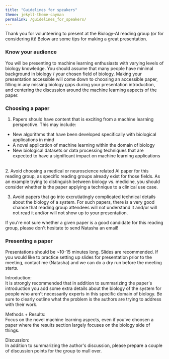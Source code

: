 ```yaml
---
title: "Guidelines for speakers"
theme: jekyll-theme-cayman
permalink: /guidelines_for_speakers/
--- 
```


Thank you for volunteering to present at the Biology-AI reading group (or for considering it)! Below are some tips for making a great presentation.

### Know your audience

You will be presenting to machine learning enthusiasts with varying levels of biology knowledge. You should assume that many people have minimal background in biology / your chosen field of biology. Making your presentation accessible will come down to choosing an accessible paper, filling in any missing biology gaps during your presentation introduction, and centering the discussion around the machine learning aspects of the paper.

### Choosing a paper

1. Papers should have content that is exciting from a machine learning perspective. This may include:    
  - New algorithms that have been developed specifically with biological applications in mind
  - A novel application of machine learning within the domain of biology
  - New biological datasets or data processing techniques that are expected to have a significant impact on machine learning applications <a/>
<br />
2. Avoid choosing a medical or neuroscience related AI paper for this reading group, as specific reading groups already exist for those fields. As an example trying to distinguish between biology vs. medicine, you should consider whether is the paper applying a technique to a clinical use case.

3. Avoid papers that go into excrutiatingly complicated technical details about the biology of a system. For such papers, there is a very good chance that reading group attendees will not understand it and/or will not read it and/or will not show up to your presentation. 

If you're not sure whether a given paper is a good candidate for this reading group, please don't hesitate to send Natasha an email!

### Presenting a paper

Presentations should be ~10-15 minutes long. Slides are recommended. If you would like to practice setting up slides for presentation prior to the meeting, contact me (Natasha) and we can do a dry run before the meeting starts. 

Introduction: <br />
It is strongly recommended that in addition to summarizing the paper's introduction you add some extra details about the biology of the system for people who aren't necessarily experts in this specific domain of biology. Be sure to clearly outline what the problem is the authors are trying to address with their work.

Methods + Results: <br />
Focus on the novel machine learning aspects, even if you've choosen a paper where the results section largely focuses on the biology side of things.

Discussion: <br />
In addition to summarizing the author's discussion, please prepare a couple of discussion points for the group to mull over.


